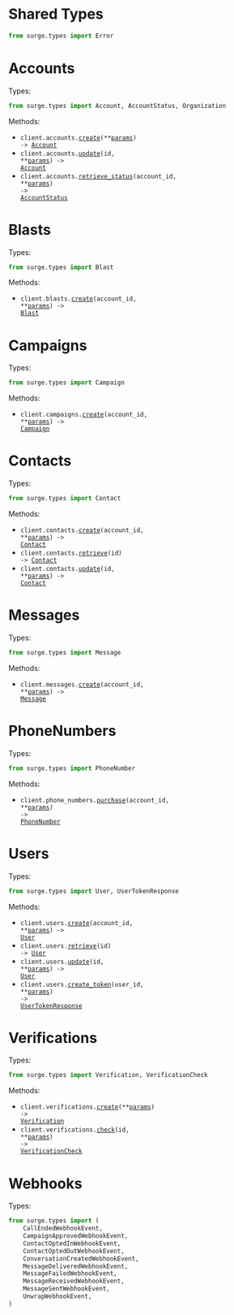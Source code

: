 # Shared Types

```python
from surge.types import Error
```

# Accounts

Types:

```python
from surge.types import Account, AccountStatus, Organization
```

Methods:

- <code title="post /accounts">client.accounts.<a href="./src/surge/resources/accounts.py">create</a>(\*\*<a href="src/surge/types/account_create_params.py">params</a>) -> <a href="./src/surge/types/account.py">Account</a></code>
- <code title="patch /accounts/{id}">client.accounts.<a href="./src/surge/resources/accounts.py">update</a>(id, \*\*<a href="src/surge/types/account_update_params.py">params</a>) -> <a href="./src/surge/types/account.py">Account</a></code>
- <code title="get /accounts/{account_id}/status">client.accounts.<a href="./src/surge/resources/accounts.py">retrieve_status</a>(account_id, \*\*<a href="src/surge/types/account_retrieve_status_params.py">params</a>) -> <a href="./src/surge/types/account_status.py">AccountStatus</a></code>

# Blasts

Types:

```python
from surge.types import Blast
```

Methods:

- <code title="post /accounts/{account_id}/blasts">client.blasts.<a href="./src/surge/resources/blasts.py">create</a>(account_id, \*\*<a href="src/surge/types/blast_create_params.py">params</a>) -> <a href="./src/surge/types/blast.py">Blast</a></code>

# Campaigns

Types:

```python
from surge.types import Campaign
```

Methods:

- <code title="post /accounts/{account_id}/campaigns">client.campaigns.<a href="./src/surge/resources/campaigns.py">create</a>(account_id, \*\*<a href="src/surge/types/campaign_create_params.py">params</a>) -> <a href="./src/surge/types/campaign.py">Campaign</a></code>

# Contacts

Types:

```python
from surge.types import Contact
```

Methods:

- <code title="post /accounts/{account_id}/contacts">client.contacts.<a href="./src/surge/resources/contacts.py">create</a>(account_id, \*\*<a href="src/surge/types/contact_create_params.py">params</a>) -> <a href="./src/surge/types/contact.py">Contact</a></code>
- <code title="get /contacts/{id}">client.contacts.<a href="./src/surge/resources/contacts.py">retrieve</a>(id) -> <a href="./src/surge/types/contact.py">Contact</a></code>
- <code title="patch /contacts/{id}">client.contacts.<a href="./src/surge/resources/contacts.py">update</a>(id, \*\*<a href="src/surge/types/contact_update_params.py">params</a>) -> <a href="./src/surge/types/contact.py">Contact</a></code>

# Messages

Types:

```python
from surge.types import Message
```

Methods:

- <code title="post /accounts/{account_id}/messages">client.messages.<a href="./src/surge/resources/messages.py">create</a>(account_id, \*\*<a href="src/surge/types/message_create_params.py">params</a>) -> <a href="./src/surge/types/message.py">Message</a></code>

# PhoneNumbers

Types:

```python
from surge.types import PhoneNumber
```

Methods:

- <code title="post /accounts/{account_id}/phone_numbers">client.phone_numbers.<a href="./src/surge/resources/phone_numbers.py">purchase</a>(account_id, \*\*<a href="src/surge/types/phone_number_purchase_params.py">params</a>) -> <a href="./src/surge/types/phone_number.py">PhoneNumber</a></code>

# Users

Types:

```python
from surge.types import User, UserTokenResponse
```

Methods:

- <code title="post /accounts/{account_id}/users">client.users.<a href="./src/surge/resources/users.py">create</a>(account_id, \*\*<a href="src/surge/types/user_create_params.py">params</a>) -> <a href="./src/surge/types/user.py">User</a></code>
- <code title="get /users/{id}">client.users.<a href="./src/surge/resources/users.py">retrieve</a>(id) -> <a href="./src/surge/types/user.py">User</a></code>
- <code title="patch /users/{id}">client.users.<a href="./src/surge/resources/users.py">update</a>(id, \*\*<a href="src/surge/types/user_update_params.py">params</a>) -> <a href="./src/surge/types/user.py">User</a></code>
- <code title="post /users/{user_id}/tokens">client.users.<a href="./src/surge/resources/users.py">create_token</a>(user_id, \*\*<a href="src/surge/types/user_create_token_params.py">params</a>) -> <a href="./src/surge/types/user_token_response.py">UserTokenResponse</a></code>

# Verifications

Types:

```python
from surge.types import Verification, VerificationCheck
```

Methods:

- <code title="post /verifications">client.verifications.<a href="./src/surge/resources/verifications.py">create</a>(\*\*<a href="src/surge/types/verification_create_params.py">params</a>) -> <a href="./src/surge/types/verification.py">Verification</a></code>
- <code title="post /verifications/{id}/checks">client.verifications.<a href="./src/surge/resources/verifications.py">check</a>(id, \*\*<a href="src/surge/types/verification_check_params.py">params</a>) -> <a href="./src/surge/types/verification_check.py">VerificationCheck</a></code>

# Webhooks

Types:

```python
from surge.types import (
    CallEndedWebhookEvent,
    CampaignApprovedWebhookEvent,
    ContactOptedInWebhookEvent,
    ContactOptedOutWebhookEvent,
    ConversationCreatedWebhookEvent,
    MessageDeliveredWebhookEvent,
    MessageFailedWebhookEvent,
    MessageReceivedWebhookEvent,
    MessageSentWebhookEvent,
    UnwrapWebhookEvent,
)
```
